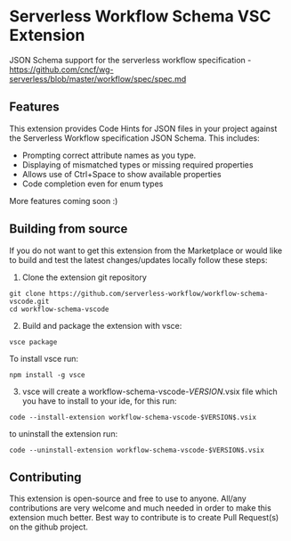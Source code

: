 # Serverless Workflow Schema VSC Extension

JSON Schema support for the serverless workflow specification - https://github.com/cncf/wg-serverless/blob/master/workflow/spec/spec.md

## Features

This extension provides Code Hints for JSON files in your project against the
Serverless Workflow specification JSON Schema.
This includes:

-   Prompting correct attribute names as you type.
-   Displaying of mismatched types or missing required properties
-   Allows use of Ctrl+Space to show available properties
-   Code completion even for enum types

More features coming soon :)

## Building from source

If you do not want to get this extension from the Marketplace or would like to build and test
the latest changes/updates locally follow these steps:

1. Clone the extension git repository

```
git clone https://github.com/serverless-workflow/workflow-schema-vscode.git
cd workflow-schema-vscode
```

2. Build and package the extension with vsce:

```
vsce package
```

To install vsce run:

```
npm install -g vsce
```

3. vsce will create a workflow-schema-vscode-$VERSION$.vsix file which you have to install to your ide, for this run:

```
code --install-extension workflow-schema-vscode-$VERSION$.vsix
```

to uninstall the extension run:

```
code --uninstall-extension workflow-schema-vscode-$VERSION$.vsix
```

## Contributing

This extension is open-source and free to use to anyone.
All/any contributions are very welcome and much needed in order to make this extension much better.
Best way to contribute is to create Pull Request(s) on the github project.
